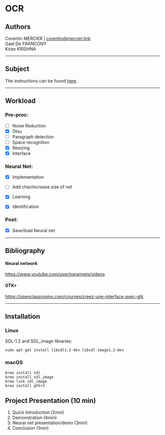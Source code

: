 # OCR

## Authors

Corentin MERCIER | corentin@mercier.link  
Gael De FRANCONY  
Kiran KRISHNA  

---
## Subject

The instructions can be found [here](https://github.com/BUYMERCIER/ocr/tree/master/subject).

---

## Workload

### Pre-proc:
- [ ] Noise Reduction  
- [X] Otsu  
- [ ] Paragraph detection  
- [ ] Space recognition  
- [X] Resizing
- [X] Interface
  
### Neural Net:
- [x] Implementation  
- [ ] Add char/increase size of net  
- [x] Learning  
- [x] Identification  
    

### Post:
- [x] Save/load Neural net


---
## Bibliography
#### Neural network
https://www.youtube.com/user/nqramjets/videos

#### GTK+
https://openclassrooms.com/courses/creez-une-interface-avec-gtk

---
## Installation

### Linux

SDL-1.2 and SDL_image libraries:
```
sudo apt-get install libsdl1.2-dev libsdl-image1.2-dev
```
### macOS
```
brew install sdl
brew install sdl_image
brew link sdl_image
brew install gtk+3
```

## Project Presentation (10 min)
1. Quick Introduction (2min)
2. Demonstration (4min)
3. Neural net presentation/demo (3min)
4. Conclusion (1min)

